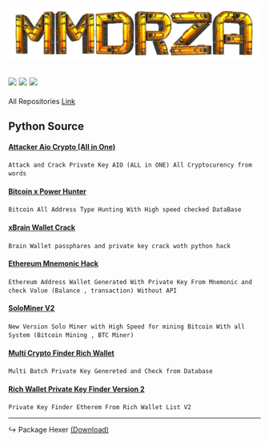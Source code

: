 ![](https://raw.githubusercontent.com/Pymmdrza/Pymmdrza/mainx/data/New3D-O.png)

![](https://img.shields.io/badge/%20Web%20Site-Mmdrza.Com-green/?style=plastic&link=https://mmdrza.com) ![](https://komarev.com/ghpvc/?username=pymmdrza&color=blue) ![](https://img.shields.io/badge/Telegram-Channel-orange/?style=plastic&link=https://t.me/mpython3)
---

All Repositories [Link](https://github.com/Pymmdrza?tab=repositories)

## Python Source



#### [Attacker Aio Crypto (All in One) ](https://github.com/Pymmdrza/AttackAIO_Crypto 'Attack and Crack Private Key AIO (ALL in ONE) All Cryptocurency from words') 
`Attack and Crack Private Key AIO (ALL in ONE) All Cryptocurency from words`

#### [Bitcoin x Power Hunter](https://github.com/Pymmdrza/BitcoinXPowerHunter 'bitcoin private key crack and hack all address type')
`Bitcoin All Address Type Hunting With High speed checked DataBase`

#### [xBrain Wallet Crack](https://github.com/Pymmdrza/xBrainWallet 'Brain Wallet passphares and private key crack woth python hack')
`Brain Wallet passphares and private key crack woth python hack`

#### [Ethereum Mnemonic Hack](https://github.com/Pymmdrza/EthereumMnemonicCrack 'Ethereum Mnemonic Hack')
`Ethereum Address Wallet Generated With Private Key From Mnemonic and check Value (Balance , transaction) Without API`

#### [SoloMiner V2](https://github.com/Pymmdrza/SoloMinerV2 'Mining Bitcoin Script Solo')
`New Version Solo Miner with High Speed for mining Bitcoin With all System (Bitcoin Mining , BTC Miner)`

#### [Multi Crypto Finder Rich Wallet](https://github.com/Pymmdrza/MultiCryptoFinderRich 'Multi Crypto Finder Rich Wallet')
`Multi Batch Private Key Genereted and Check from Database`

#### [Rich Wallet Private Key Finder Version 2](https://github.com/Pymmdrza/RichWalletPrivateKeyFinder2 'Private Key Finder Ethereum')
`Private Key Finder Etherem From Rich Wallet List V2`

---
↪️ Package Hexer [(Download)](https://github.com/Pymmdrza/HEXER/blob/main/mHash/hexer.py)




<!--
**Pymmdrza/Pymmdrza** is a ✨ _special_ ✨ repository because its `README.md` (this file) appears on your GitHub profile.

Here are some ideas to get you started:

- 🔭 I’m currently working on ...
- 🌱 I’m currently learning ...
- 👯 I’m looking to collaborate on ...
- 🤔 I’m looking for help with ...
- 💬 Ask me about ...
- 📫 How to reach me: ...
- 😄 Pronouns: ...
- ⚡ Fun fact: ...
-->
